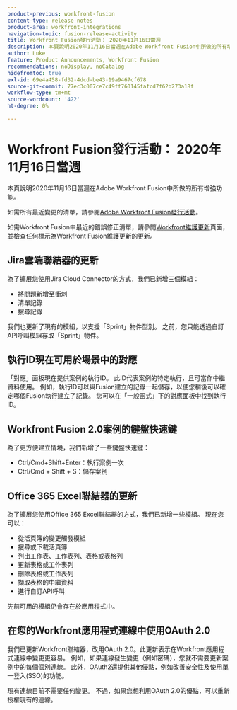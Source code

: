 ```yaml
---
product-previous: workfront-fusion
content-type: release-notes
product-area: workfront-integrations
navigation-topic: fusion-release-activity
title: Workfront Fusion發行活動： 2020年11月16日當週
description: 本頁說明2020年11月16日當週在Adobe Workfront Fusion中所做的所有增強功能。
author: Luke
feature: Product Announcements, Workfront Fusion
recommendations: noDisplay, noCatalog
hidefromtoc: true
exl-id: 69e4a458-fd32-4dcd-be43-19a9467cf678
source-git-commit: 77ec3c007ce7c49ff760145fafcd7f62b273a18f
workflow-type: tm+mt
source-wordcount: '422'
ht-degree: 0%

---
```


# Workfront Fusion發行活動： 2020年11月16日當週

本頁說明2020年11月16日當週在Adobe Workfront Fusion中所做的所有增強功能。

如需所有最近變更的清單，請參閱[Adobe Workfront Fusion發行活動](/help/workfront-fusion/fusion-product-releases/fusion-release-activity.md)。

如需Workfront Fusion中最近的錯誤修正清單，請參閱[Workfront維護更新](https://experienceleague.adobe.com/docs/workfront-known-issues/releases/current-updates.html)頁面，並檢查任何標示為Workfront Fusion維護更新的更新。

## Jira雲端聯結器的更新

為了擴展您使用Jira Cloud Connector的方式，我們已新增三個模組：

* 將問題新增至衝刺
* 清單記錄
* 搜尋記錄

我們也更新了現有的模組，以支援「Sprint」物件型別。 之前，您只能透過自訂API呼叫模組存取「Sprint」物件。

## 執行ID現在可用於場景中的對應

「對應」面板現在提供案例的執行ID。 此ID代表案例的特定執行，且可當作中繼資料使用。 例如，執行ID可以與Fusion建立的記錄一起儲存，以便您稍後可以確定哪個Fusion執行建立了記錄。 您可以在「一般函式」下的對應面板中找到執行ID。

## Workfront Fusion 2.0案例的鍵盤快速鍵

為了更方便建立情境，我們新增了一些鍵盤快速鍵：

* Ctrl/Cmd+Shift+Enter：執行案例一次
* Ctrl/Cmd + Shift + S：儲存案例

## Office 365 Excel聯結器的更新

為了擴展您使用Office 365 Excel聯結器的方式，我們已新增一些模組。 現在您可以：

* 從活頁簿的變更觸發模組
* 搜尋或下載活頁簿
* 列出工作表、工作表列、表格或表格列
* 更新表格或工作表列
* 刪除表格或工作表列
* 擷取表格的中繼資料
* 進行自訂API呼叫

先前可用的模組仍會存在於應用程式中。


## 在您的Workfront應用程式連線中使用OAuth 2.0

我們已更新Workfront聯結器，改用OAuth 2.0。此更新表示在Workfront應用程式連線中變更更容易。 例如，如果連線發生變更（例如密碼），您就不需要更新案例中的每個個別連線。 此外，OAuth2還提供其他優點，例如改善安全性及使用單一登入(SSO)的功能。

現有連線目前不需要任何變更。 不過，如果您想利用OAuth 2.0的優點，可以重新授權現有的連線。
